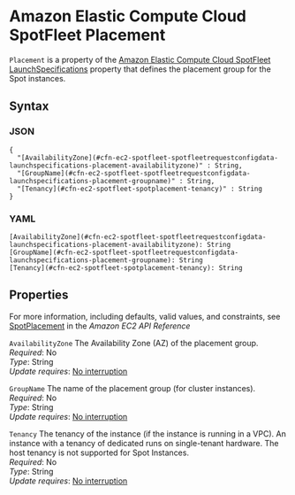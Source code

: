 # Amazon Elastic Compute Cloud SpotFleet Placement<a name="aws-properties-ec2-spotfleet-spotfleetrequestconfigdata-launchspecifications-placement"></a>

`Placement` is a property of the [Amazon Elastic Compute Cloud SpotFleet LaunchSpecifications](aws-properties-ec2-spotfleet-spotfleetrequestconfigdata-launchspecifications.md) property that defines the placement group for the Spot instances\.

## Syntax<a name="w2922ab1c21c10c96d122c65b5"></a>

### JSON<a name="aws-properties-ec2-spotfleet-spotfleetrequestconfigdata-launchspecifications-placement-syntax.json"></a>

```
{
  "[AvailabilityZone](#cfn-ec2-spotfleet-spotfleetrequestconfigdata-launchspecifications-placement-availabilityzone)" : String,
  "[GroupName](#cfn-ec2-spotfleet-spotfleetrequestconfigdata-launchspecifications-placement-groupname)" : String,
  "[Tenancy](#cfn-ec2-spotfleet-spotplacement-tenancy)" : String
}
```

### YAML<a name="aws-properties-ec2-spotfleet-spotfleetrequestconfigdata-launchspecifications-placement-syntax.yaml"></a>

```
[AvailabilityZone](#cfn-ec2-spotfleet-spotfleetrequestconfigdata-launchspecifications-placement-availabilityzone): String
[GroupName](#cfn-ec2-spotfleet-spotfleetrequestconfigdata-launchspecifications-placement-groupname): String
[Tenancy](#cfn-ec2-spotfleet-spotplacement-tenancy): String
```

## Properties<a name="w2922ab1c21c10c96d122c65b7"></a>

For more information, including defaults, valid values, and constraints, see [SpotPlacement](https://docs.aws.amazon.com/AWSEC2/latest/APIReference/API_SpotPlacement.html) in the *Amazon EC2 API Reference*

`AvailabilityZone`  <a name="cfn-ec2-spotfleet-spotfleetrequestconfigdata-launchspecifications-placement-availabilityzone"></a>
The Availability Zone \(AZ\) of the placement group\.  
*Required*: No  
*Type*: String  
*Update requires*: [No interruption](using-cfn-updating-stacks-update-behaviors.md#update-no-interrupt)

`GroupName`  <a name="cfn-ec2-spotfleet-spotfleetrequestconfigdata-launchspecifications-placement-groupname"></a>
The name of the placement group \(for cluster instances\)\.  
*Required*: No  
*Type*: String  
*Update requires*: [No interruption](using-cfn-updating-stacks-update-behaviors.md#update-no-interrupt)

`Tenancy`  <a name="cfn-ec2-spotfleet-spotplacement-tenancy"></a>
The tenancy of the instance \(if the instance is running in a VPC\)\. An instance with a tenancy of dedicated runs on single\-tenant hardware\. The host tenancy is not supported for Spot Instances\.  
*Required*: No  
*Type*: String  
*Update requires*: [No interruption](using-cfn-updating-stacks-update-behaviors.md#update-no-interrupt)